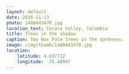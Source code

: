 ```yaml
---
layout: default
date: 2016-11-13
photo: 1480443470.jpg
location_text: Cocora Valley, Colombia
title: Trees in the shadow
caption: Two Wax Palm trees in the darkness.
image: /img/thumb/1480443470.jpg
location:
    latitude: 4.637712
    longitude: -75.48907
---
```

